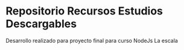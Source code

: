 # Repositorio Recursos Estudios Descargables
Desarrollo realizado para proyecto final para curso NodeJs La escala


